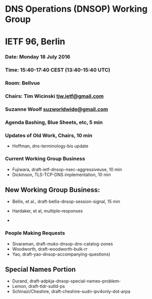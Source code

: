 # DNS Operations (DNSOP) Working Group 
# IETF 96, Berlin

### Date: Monday 18 July 2016
### Time: 15:40-17:40 CEST (13:40-15:40 UTC)
### Room: Bellvue
### Chairs: Tim Wicinski <tjw.ietf@gmail.com>
###         Suzanne Woolf <suzworldwide@gmail.com>

###  Agenda Bashing, Blue Sheets, etc,  5 min

### Updates of Old Work, Chairs,   10 min
* Hoffman, dns-terminology-bis update 

### Current Working Group Business
* Fujiwara, draft-ietf-dnsop-nsec-aggressiveuse, 10 min 
* Dickinson, TLS-TCP-DNS implementation, 10 min 

## New Working Group Business:
* Bellis, et al., draft-bellis-dnsop-session-signal, 15 min

* Hardaker, et al, multiple-responses
* 
### People Making Requests

* Sivaraman, draft-muks-dnsop-dns-catalog-zones
* Woodworth, draft-woodworth-bulk-rr
* Yao, draft-yao-dnsop-accompanying-questions)


## Special Names Portion

* Durand, draft-adpkja-dnsop-special-names-problem-
* Lemon, draft-tldr-sutld-ps
* Schinazi/Cheshire, draft-cheshire-sudn-ipv4only-dot-arpa


